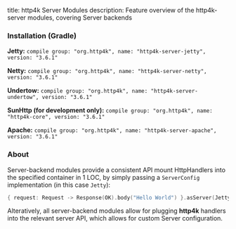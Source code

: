 title: http4k Server Modules
description: Feature overview of the http4k-server modules, covering Server backends

### Installation (Gradle)
**Jetty:** ```compile group: "org.http4k", name: "http4k-server-jetty", version: "3.6.1"```

**Netty:** ```compile group: "org.http4k", name: "http4k-server-netty", version: "3.6.1"```

**Undertow:** ```compile group: "org.http4k", name: "http4k-server-undertow", version: "3.6.1"```

**SunHttp (for development only):** ```compile group: "org.http4k", name: "http4k-core", version: "3.6.1"```

**Apache:** ```compile group: "org.http4k", name: "http4k-server-apache", version: "3.6.1"```

### About
Server-backend modules provide a consistent API mount HttpHandlers into the specified container in 1 LOC, by simply passing a `ServerConfig` implementation (in this case `Jetty`):

```kotlin
{ request: Request -> Response(OK).body("Hello World") }.asServer(Jetty(8000)).start().block()
```
Alteratively, all server-backend modules allow for plugging **http4k** handlers into the relevant server API, which allows for custom Server configuration.
